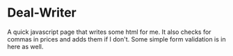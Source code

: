 # Deal-Writer
A quick javascript page that writes some html for me. It also checks for commas in prices and adds them if I don't. Some simple form validation is in here as well.
